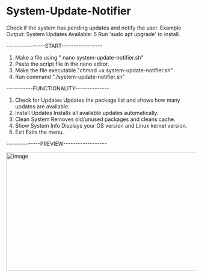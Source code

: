 # System-Update-Notifier
Check if the system has pending updates and notify the user. Example Output: System Updates Available: 5 Run 'sudo apt upgrade' to install.

----------------START-----------------



1) Make a file using " nano system-update-notifier.sh"
2) Paste the script file in the nano editor.
3) Make the file executable "chmod +x system-update-notifier.sh"
4) Run command "./system-update-notifier.sh"



-----------FUNCTIONALITY--------------
1. Check for Updates	Updates the package list and shows how many updates are available.
2. Install Updates	Installs all available updates automatically.
3. Clean System	Removes old/unused packages and cleans cache.
4. Show System Info	Displays your OS version and Linux kernel version.
5. Exit	Exits the menu.


--------------PREVIEW------------------



<img width="551" height="315" alt="image" src="https://github.com/user-attachments/assets/c9c2bbae-bcf1-4046-b78d-df72bf826242" />

